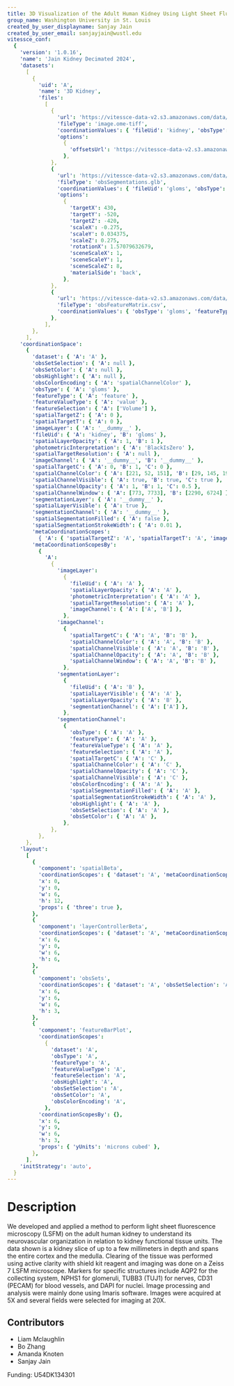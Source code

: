 ```yaml
---
title: 3D Visualization of the Adult Human Kidney Using Light Sheet Fluorescence Microscopy (provided by Jain Lab)
group_name: Washington University in St. Louis
created_by_user_displayname: Sanjay Jain
created_by_user_email: sanjayjain@wustl.edu
vitessce_conf:
  {
    'version': '1.0.16',
    'name': 'Jain Kidney Decimated 2024',
    'datasets':
      [
        {
          'uid': 'A',
          'name': '3D Kidney',
          'files':
            [
              {
                'url': 'https://vitessce-data-v2.s3.amazonaws.com/data/washu-kidney/LS_20x_5_Stitched.pyramid.ome.tiff',
                'fileType': 'image.ome-tiff',
                'coordinationValues': { 'fileUid': 'kidney', 'obsType': 'gloms' },
                'options':
                  {
                    'offsetsUrl': 'https://vitessce-data-v2.s3.amazonaws.com/data/washu-kidney/LS_20x_5_Stitched.pyramid.offsets.json',
                  },
              },
              {
                'url': 'https://vitessce-data-v2.s3.amazonaws.com/data/washu-kidney/decimated.glb',
                'fileType': 'obsSegmentations.glb',
                'coordinationValues': { 'fileUid': 'gloms', 'obsType': 'gloms' },
                'options':
                  {
                    'targetX': 430,
                    'targetY': -520,
                    'targetZ': -420,
                    'scaleX': -0.275,
                    'scaleY': 0.034375,
                    'scaleZ': 0.275,
                    'rotationX': 1.57079632679,
                    'sceneScaleX': 1,
                    'sceneScaleY': 1,
                    'sceneScaleZ': 8,
                    'materialSide': 'back',
                  },
              },
              {
                'url': 'https://vitessce-data-v2.s3.amazonaws.com/data/washu-kidney/statistics.csv',
                'fileType': 'obsFeatureMatrix.csv',
                'coordinationValues': { 'obsType': 'gloms', 'featureType': 'feature', 'featureValueType': 'value' },
              },
            ],
        },
      ],
    'coordinationSpace':
      {
        'dataset': { 'A': 'A' },
        'obsSetSelection': { 'A': null },
        'obsSetColor': { 'A': null },
        'obsHighlight': { 'A': null },
        'obsColorEncoding': { 'A': 'spatialChannelColor' },
        'obsType': { 'A': 'gloms' },
        'featureType': { 'A': 'feature' },
        'featureValueType': { 'A': 'value' },
        'featureSelection': { 'A': ['Volume'] },
        'spatialTargetZ': { 'A': 0 },
        'spatialTargetT': { 'A': 0 },
        'imageLayer': { 'A': '__dummy__' },
        'fileUid': { 'A': 'kidney', 'B': 'gloms' },
        'spatialLayerOpacity': { 'A': 1, 'B': 1 },
        'photometricInterpretation': { 'A': 'BlackIsZero' },
        'spatialTargetResolution': { 'A': null },
        'imageChannel': { 'A': '__dummy__', 'B': '__dummy__' },
        'spatialTargetC': { 'A': 0, 'B': 1, 'C': 0 },
        'spatialChannelColor': { 'A': [221, 52, 151], 'B': [29, 145, 192], 'C': [253, 174, 107] },
        'spatialChannelVisible': { 'A': true, 'B': true, 'C': true },
        'spatialChannelOpacity': { 'A': 1, 'B': 1, 'C': 0.5 },
        'spatialChannelWindow': { 'A': [773, 7733], 'B': [2290, 6724] },
        'segmentationLayer': { 'A': '__dummy__' },
        'spatialLayerVisible': { 'A': true },
        'segmentationChannel': { 'A': '__dummy__' },
        'spatialSegmentationFilled': { 'A': false },
        'spatialSegmentationStrokeWidth': { 'A': 0.01 },
        'metaCoordinationScopes':
          { 'A': { 'spatialTargetZ': 'A', 'spatialTargetT': 'A', 'imageLayer': ['A'], 'segmentationLayer': ['A'] } },
        'metaCoordinationScopesBy':
          {
            'A':
              {
                'imageLayer':
                  {
                    'fileUid': { 'A': 'A' },
                    'spatialLayerOpacity': { 'A': 'A' },
                    'photometricInterpretation': { 'A': 'A' },
                    'spatialTargetResolution': { 'A': 'A' },
                    'imageChannel': { 'A': ['A', 'B'] },
                  },
                'imageChannel':
                  {
                    'spatialTargetC': { 'A': 'A', 'B': 'B' },
                    'spatialChannelColor': { 'A': 'A', 'B': 'B' },
                    'spatialChannelVisible': { 'A': 'A', 'B': 'B' },
                    'spatialChannelOpacity': { 'A': 'A', 'B': 'B' },
                    'spatialChannelWindow': { 'A': 'A', 'B': 'B' },
                  },
                'segmentationLayer':
                  {
                    'fileUid': { 'A': 'B' },
                    'spatialLayerVisible': { 'A': 'A' },
                    'spatialLayerOpacity': { 'A': 'B' },
                    'segmentationChannel': { 'A': ['A'] },
                  },
                'segmentationChannel':
                  {
                    'obsType': { 'A': 'A' },
                    'featureType': { 'A': 'A' },
                    'featureValueType': { 'A': 'A' },
                    'featureSelection': { 'A': 'A' },
                    'spatialTargetC': { 'A': 'C' },
                    'spatialChannelColor': { 'A': 'C' },
                    'spatialChannelOpacity': { 'A': 'C' },
                    'spatialChannelVisible': { 'A': 'C' },
                    'obsColorEncoding': { 'A': 'A' },
                    'spatialSegmentationFilled': { 'A': 'A' },
                    'spatialSegmentationStrokeWidth': { 'A': 'A' },
                    'obsHighlight': { 'A': 'A' },
                    'obsSetSelection': { 'A': 'A' },
                    'obsSetColor': { 'A': 'A' },
                  },
              },
          },
      },
    'layout':
      [
        {
          'component': 'spatialBeta',
          'coordinationScopes': { 'dataset': 'A', 'metaCoordinationScopes': ['A'], 'metaCoordinationScopesBy': ['A'] },
          'x': 0,
          'y': 0,
          'w': 6,
          'h': 12,
          'props': { 'three': true },
        },
        {
          'component': 'layerControllerBeta',
          'coordinationScopes': { 'dataset': 'A', 'metaCoordinationScopes': ['A'], 'metaCoordinationScopesBy': ['A'] },
          'x': 6,
          'y': 0,
          'w': 6,
          'h': 6,
        },
        {
          'component': 'obsSets',
          'coordinationScopes': { 'dataset': 'A', 'obsSetSelection': 'A', 'obsSetColor': 'A' },
          'x': 6,
          'y': 6,
          'w': 6,
          'h': 3,
        },
        {
          'component': 'featureBarPlot',
          'coordinationScopes':
            {
              'dataset': 'A',
              'obsType': 'A',
              'featureType': 'A',
              'featureValueType': 'A',
              'featureSelection': 'A',
              'obsHighlight': 'A',
              'obsSetSelection': 'A',
              'obsSetColor': 'A',
              'obsColorEncoding': 'A',
            },
          'coordinationScopesBy': {},
          'x': 6,
          'y': 9,
          'w': 6,
          'h': 3,
          'props': { 'yUnits': 'microns cubed' },
        },
      ],
    'initStrategy': 'auto',
  }
---
```


# Description

We developed and applied a method to perform light sheet fluorescence microscopy (LSFM) on the adult human kidney to understand its neurovascular organization in relation to kidney functional tissue units. The data shown is a kidney slice of up to a few millimeters in depth and spans the entire cortex and the medulla. Clearing of the tissue was performed using active clarity with shield kit reagent and imaging was done on a Zeiss 7 LSFM microscope. Markers for specific structures include AQP2 for the collecting system, NPHS1 for glomeruli, TUBB3 (TUJ1) for nerves, CD31 (PECAM) for blood vessels, and DAPI for nuclei. Image processing and analysis were mainly done using Imaris software. Images were acquired at 5X and several fields were selected for imaging at 20X.

<!--
## Experimental Details


## Protocols


**Overall**: [dx.doi.org/10.17504/TODO](https://dx.doi.org/10.17504/TODO)
-->

## Contributors

<!--
- ** **: Contributor_Display_Name – <email@domain.tld>

or

- Contributor_Display_Name
-->

- Liam Mclaughlin
- Bo Zhang
- Amanda Knoten
- Sanjay Jain

Funding: U54DK134301

